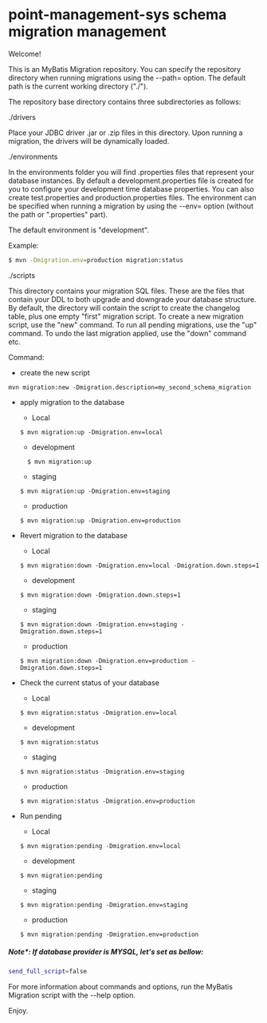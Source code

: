 # point-management-sys schema migration management

Welcome!

This is an MyBatis Migration repository.  You can specify the repository
directory when running migrations using the --path=<repos-directory>
option.  The default path is the current working directory ("./").

The repository base directory contains three subdirectories as follows:

./drivers

Place your JDBC driver .jar or .zip files in this directory.  Upon running a
migration, the drivers will be dynamically loaded.

./environments

In the environments folder you will find .properties files that represent
your database instances.  By default a development.properties file is
created for you to configure your development time database properties.
You can also create test.properties and production.properties files.
The environment can be specified when running a migration by using
the --env=<environment> option (without the path or ".properties" part).

The default environment is "development".

Example:
```sh
$ mvn -Dmigration.env=production migration:status

```

./scripts

This directory contains your migration SQL files.  These are the files
that contain your DDL to both upgrade and downgrade your database
structure.  By default, the directory will contain the script to
create the changelog table, plus one empty "first" migration script.
To create a new migration script, use the "new" command.  To run
all pending migrations, use the "up" command.  To undo the last
migration applied, use the "down" command etc.

Command:
+ create the new script
```shell script
mvn migration:new -Dmigration.description=my_second_schema_migration
```

* apply migration to the database
    *  Local
    ```shell script
    $ mvn migration:up -Dmigration.env=local
    ```
    * development
    ```shell script
      $ mvn migration:up
    ```
  
    * staging
    ```shell script
    $ mvn migration:up -Dmigration.env=staging
    ```
      
    * production
    ```shell script
    $ mvn migration:up -Dmigration.env=production
    ```
  
* Revert migration to the database
    *  Local
    ```shell script
    $ mvn migration:down -Dmigration.env=local -Dmigration.down.steps=1
    ```
    * development
    ```shell script
    $ mvn migration:down -Dmigration.down.steps=1
    ```
    * staging
    ```shell script
    $ mvn migration:down -Dmigration.env=staging -Dmigration.down.steps=1
    ```
    
    * production
    ```shell script
    $ mvn migration:down -Dmigration.env=production -Dmigration.down.steps=1
    ```
* Check the current status of your database
    * Local
    ```shell script
    $ mvn migration:status -Dmigration.env=local
    ```
    * development
    ```shell script
    $ mvn migration:status
    ```
    * staging
    ```shell script
    $ mvn migration:status -Dmigration.env=staging
    ```
    * production
    ```shell script
    $ mvn migration:status -Dmigration.env=production 
    ```
 
 * Run pending
     * Local
     ```shell script
     $ mvn migration:pending -Dmigration.env=local
     ```
     * development
     ```shell script
     $ mvn migration:pending
     ```
     * staging
     ```shell script
     $ mvn migration:pending -Dmigration.env=staging
     ```
     * production
     ```shell script
     $ mvn migration:pending -Dmigration.env=production 
   
##### Note*: If database provider is MYSQL, let's set as bellow: 
```sh
send_full_script=false
```

For more information about commands and options, run the MyBatis
Migration script with the --help option.

Enjoy.
